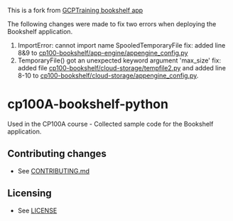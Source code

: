 This is a fork from [GCPTraining bookshelf app](https://github.com/GoogleCloudPlatformTraining/cp100-bookshelf)

The following changes were made to fix two errors when deploying the Bookshelf application.

1. ImportError: cannot import name SpooledTemporaryFile
   fix: added line 8&9 to [cp100-bookshelf/app-engine/appengine_config.py](https://github.com/Flora7/cp100-bookshelf/blob/master/app-engine/appengine_config.py)
2. TemporaryFile() got an unexpected keyword argument 'max_size'
   fix: added file [cp100-bookshelf/cloud-storage/tempfile2.py](https://github.com/Flora7/cp100-bookshelf/blob/master/cloud-storage/tempfile2.py) and added line 8-10 to [cp100-bookshelf/cloud-storage/appengine_config.py](https://github.com/Flora7/cp100-bookshelf/blob/master/cloud-storage/appengine_config.py).

# cp100A-bookshelf-python
Used in the CP100A course - Collected sample code for the Bookshelf application.

## Contributing changes

* See [CONTRIBUTING.md](CONTRIBUTING.md)


## Licensing

* See [LICENSE](LICENSE)

